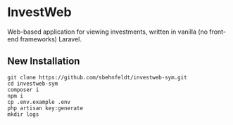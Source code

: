 # InvestWeb
Web-based application for viewing investments, 
written in vanilla (no front-end frameworks) Laravel.

## New Installation
```shell
git clone https://github.com/sbehnfeldt/investweb-sym.git
cd investweb-sym
composer i
npm i
cp .env.example .env
php artisan key:generate 
mkdir logs
```

